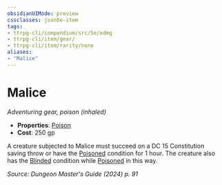 ```yaml
---
obsidianUIMode: preview
cssclasses: json5e-item
tags:
- ttrpg-cli/compendium/src/5e/xdmg
- ttrpg-cli/item/gear/
- ttrpg-cli/item/rarity/none
aliases: 
- "Malice"
---
```

# Malice
*Adventuring gear, poison (inhaled)*  


- **Properties**: [Poison](Mechanics/rules/item-properties.md#Poison)
- **Cost**: 250 gp

A creature subjected to Malice must succeed on a DC 15 Constitution saving throw or have the [Poisoned](Mechanics/rules/conditions.md#Poisoned) condition for 1 hour. The creature also has the [Blinded](Mechanics/rules/conditions.md#Blinded) condition while [Poisoned](Mechanics/rules/conditions.md#Poisoned) in this way.

*Source: Dungeon Master's Guide (2024) p. 91*